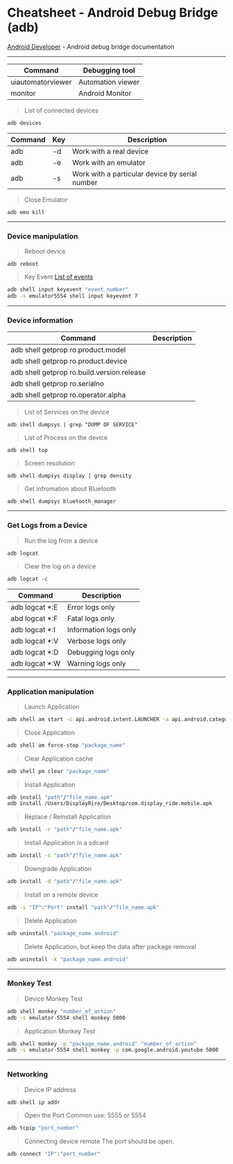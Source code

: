 # Cheatsheet - Android Debug Bridge (adb)

[Android Developer](https://developer.android.com/studio/command-line/adb) - Android debug bridge documentation  

***

| Command | Debugging tool |
| ------ | ------ |
| uiautomatorviewer | Automation viewer |
| monitor | Android Monitor |

> List of connected devices
```
adb devices 
```

| Command | Key | Description |
| --- |  --- | --- |
| adb | -d | Work with a real device |
| adb | -e | Work with an emulator |
| adb | -s | Work with a particular device by serial number |

> Close Emulator
```
adb emu kill 
```
***

### Device manipulation
> Reboot device
```
adb reboot
```

> Key Event
> [List of events](https://github.com/sergius-la/ADB/blob/master/ADB%20-%20KeyEvent)
```sh
adb shell input keyevent "event number"
adb -s emulator5554 shell input keyevent 7
```
***

### Device information
| Command | Description |
| ------ | ------ |
| adb shell getprop ro.product.model | |
| adb shell getprop ro.product.device | |
| adb shell getprop ro.build.version.release | |
| adb shell getprop ro.serialno | |
| adb shell getprop ro.operator.alpha | |


> List of Services on the device
```
adb shell dumpsys | grep "DUMP OF SERVICE"
```

> List of Process on the device
```
adb shell top
```

> Screen resolution
```
adb shell dumpsys display | grep density
```

> Get infromation about Bluetooth
```
adb shell dumpsys bluetooth_manager
```

***

### Get Logs from a Device

> Run the log from a device
```
adb logcat
```

> Clear the log on a device
```
adb logcat -c
```

| Command | Description |
| ------ | ------ |
| adb logcat *:E | Error logs only |
| abd logcat *:F | Fatal logs only |
| adb logcat *:I | Information logs only |
| adb logcat *:V | Verbose logs only |
| adb logcat *:D | Debugging logs only |
| adb logcat *:W | Warning logs only |

***

### Application manipulation
> Launch Application
```sh
adb shell am start -c api.android.intent.LAUNCHER -a api.android.category.MAIN -n "package_name"/"activity_name"
```

> Close Application
```sh
adb shell am force-stop "package_name"
```

> Clear Application cache
```sh
adb shell pm clear "package_name"
```

> Install Application
```sh
adb install "path"/"file_name.apk"
adb install /Users/DisplayRire/Desktop/com.display_ride.mobile.apk
```

> Replace / Reinstall Application
```sh
adb install -r "path"/"file_name.apk"
```

> Install Application in a sdcard
```sh
adb install -s "path"/"file_name.apk"
```

> Downgrade Application
```sh
adb install -d "path"/"file_name.apk"
```

> Install on a remote device
```sh
adb -s "IP":"Port" install "path"/"file_name.apk"
```

> Delete Application
```sh
adb uninstall "package_name.android"
```

> Delete Application, but keep the data after package removal
```sh
adb uninstall -k "package_name.android"
```

***

### Monkey Test

> Device Monkey Test
```sh
adb shell monkey "number_of_action"
adb -s emulator-5554 shell monkey 5000
```

> Application Monkey Test
```sh
adb shell monkey -p "package_name.android" "number_of_action"
adb -s emulator-5554 shell monkey -p com.google.android.youtube 5000
```

***

### Networking

> Device IP address 
```sh
adb shell ip addr
```

> Open the Port
Common use: 5555 or 5554
```sh
adb tcpip "port_number"
```

> Connecting device remote 
The port should be open. 
```sh
adb connect "IP":"port_number"
```






